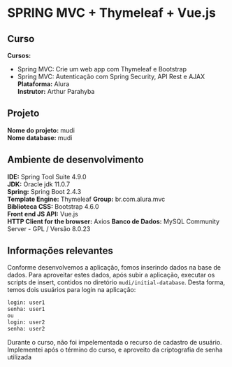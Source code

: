 # SPRING MVC + Thymeleaf + Vue.js  
  
## Curso  
  
**Cursos:**  
  * Spring MVC: Crie um web app com Thymeleaf e Bootstrap  
  * Spring MVC: Autenticação com Spring Security, API Rest e AJAX  
**Plataforma:** Alura  
**Instrutor:** Arthur Parahyba  
  
## Projeto  
  
**Nome do projeto:** mudi  
**Nome database:** mudi  
  
## Ambiente de desenvolvimento  
  
**IDE:** Spring Tool Suite 4.9.0  
**JDK:** Oracle jdk 11.0.7  
**Spring:** Spring Boot 2.4.3  
**Template Engine:** Thymeleaf
**Group:** br.com.alura.mvc  
**Biblioteca CSS:** Bootstrap 4.6.0  
**Front end JS API:** Vue.js  
**HTTP Client for the browser:** Axios
**Banco de Dados:** MySQL Community Server - GPL / Versão 8.0.23  
  
## Informações relevantes  
  
Conforme desenvolvemos a aplicação, fomos inserindo dados na base de dados. Para aproveitar estes dados, após subir a aplicação, executar os scripts de insert, contidos no diretório `mudi/initial-database`. Desta forma, temos dois usuários para login na aplicação: 
```txt  
login: user1  
senha: user1  
ou  
login: user2  
senha: user2  
```  
  
Durante o curso, não foi impelementada o recurso de cadastro de usuário. Implementei após o término do curso, e aproveito da criptografia de senha utilizada  